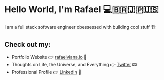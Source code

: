 # Hello World, I'm Rafael 💻🇧🇷🇯🇵🇺🇸

I am a full stack software engineer obessessed with building cool stuff 🏗️

## Check out my:
- Portfolio Website 👉 <a href="http://rafaelviana.io/">rafaelviana.io</a> 📒
- Thoughts on Life, the Universe, and Everything 👉 <a href="https://twitter.com/vianarafaelds">Twitter</a> 📟
- Professional Profile 👉 <a href="https://linkedin.com/in/rafael-viana">LinkedIn</a> 💼

